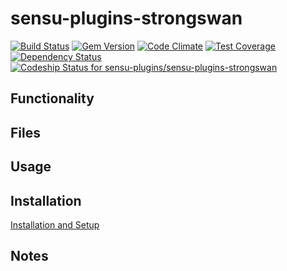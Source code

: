 # sensu-plugins-strongswan

[ ![Build Status](https://travis-ci.org/sensu-plugins/sensu-plugins-strongswan.svg?branch=master)](https://travis-ci.org/sensu-plugins/sensu-plugins-strongswan)
[![Gem Version](https://badge.fury.io/rb/sensu-plugins-strongswan.svg)](http://badge.fury.io/rb/sensu-plugins-strongswan)
[![Code Climate](https://codeclimate.com/github/sensu-plugins/sensu-plugins-strongswan/badges/gpa.svg)](https://codeclimate.com/github/sensu-plugins/sensu-plugins-strongswan)
[![Test Coverage](https://codeclimate.com/github/sensu-plugins/sensu-plugins-strongswan/badges/coverage.svg)](https://codeclimate.com/github/sensu-plugins/sensu-plugins-strongswan)
[![Dependency Status](https://gemnasium.com/sensu-plugins/sensu-plugins-strongswan.svg)](https://gemnasium.com/sensu-plugins/sensu-plugins-strongswan)
[ ![Codeship Status for sensu-plugins/sensu-plugins-strongswan](https://codeship.com/projects/92afbe60-09a0-0133-7671-36ea30c979a9/status?branch=master)](https://codeship.com/projects/90618)

## Functionality

## Files

## Usage

## Installation

[Installation and Setup](http://sensu-plugins.io/docs/installation_instructions.html)

## Notes

